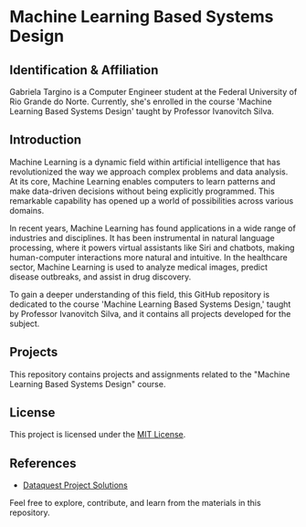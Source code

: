 # Machine Learning Based Systems Design

## Identification & Affiliation

Gabriela Targino is a Computer Engineer student at the Federal University of Rio Grande do Norte. Currently, she's enrolled in the course 'Machine Learning Based Systems Design' taught by Professor Ivanovitch Silva.

## Introduction

Machine Learning is a dynamic field within artificial intelligence that has revolutionized the way we approach complex problems and data analysis. At its core, Machine Learning enables computers to learn patterns and make data-driven decisions without being explicitly programmed. This remarkable capability has opened up a world of possibilities across various domains.

In recent years, Machine Learning has found applications in a wide range of industries and disciplines. It has been instrumental in natural language processing, where it powers virtual assistants like Siri and chatbots, making human-computer interactions more natural and intuitive. In the healthcare sector, Machine Learning is used to analyze medical images, predict disease outbreaks, and assist in drug discovery.

To gain a deeper understanding of this field, this GitHub repository is dedicated to the course 'Machine Learning Based Systems Design,' taught by Professor Ivanovitch Silva, and it contains all projects developed for the subject.

## Projects

This repository contains projects and assignments related to the "Machine Learning Based Systems Design" course. 

## License

This project is licensed under the [MIT License](LICENSE).

## References

- [Dataquest Project Solutions](https://github.com/dataquestio/solutions)

Feel free to explore, contribute, and learn from the materials in this repository. 
